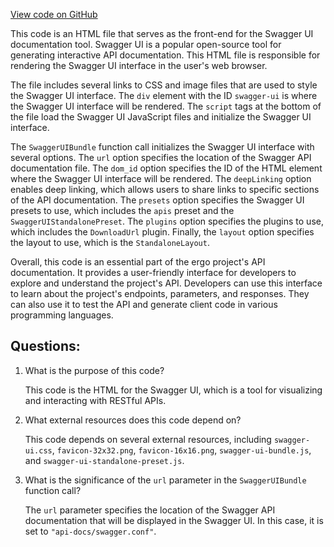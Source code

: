 [View code on GitHub](https://github.com/ergoplatform/ergo/src/main/resources/swagger-ui/index.html)

This code is an HTML file that serves as the front-end for the Swagger UI documentation tool. Swagger UI is a popular open-source tool for generating interactive API documentation. This HTML file is responsible for rendering the Swagger UI interface in the user's web browser. 

The file includes several links to CSS and image files that are used to style the Swagger UI interface. The `div` element with the ID `swagger-ui` is where the Swagger UI interface will be rendered. The `script` tags at the bottom of the file load the Swagger UI JavaScript files and initialize the Swagger UI interface. 

The `SwaggerUIBundle` function call initializes the Swagger UI interface with several options. The `url` option specifies the location of the Swagger API documentation file. The `dom_id` option specifies the ID of the HTML element where the Swagger UI interface will be rendered. The `deepLinking` option enables deep linking, which allows users to share links to specific sections of the API documentation. The `presets` option specifies the Swagger UI presets to use, which includes the `apis` preset and the `SwaggerUIStandalonePreset`. The `plugins` option specifies the plugins to use, which includes the `DownloadUrl` plugin. Finally, the `layout` option specifies the layout to use, which is the `StandaloneLayout`.

Overall, this code is an essential part of the ergo project's API documentation. It provides a user-friendly interface for developers to explore and understand the project's API. Developers can use this interface to learn about the project's endpoints, parameters, and responses. They can also use it to test the API and generate client code in various programming languages.
## Questions: 
 1. What is the purpose of this code?
    
    This code is the HTML for the Swagger UI, which is a tool for visualizing and interacting with RESTful APIs.

2. What external resources does this code depend on?
    
    This code depends on several external resources, including `swagger-ui.css`, `favicon-32x32.png`, `favicon-16x16.png`, `swagger-ui-bundle.js`, and `swagger-ui-standalone-preset.js`.

3. What is the significance of the `url` parameter in the `SwaggerUIBundle` function call?
    
    The `url` parameter specifies the location of the Swagger API documentation that will be displayed in the Swagger UI. In this case, it is set to `"api-docs/swagger.conf"`.